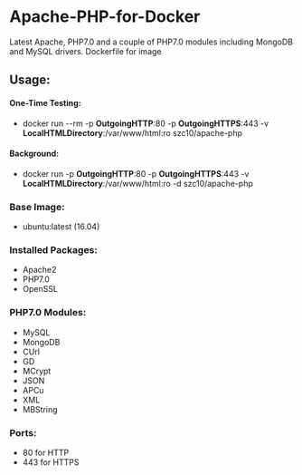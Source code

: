 # Apache-PHP-for-Docker
Latest Apache, PHP7.0 and a couple of PHP7.0 modules including MongoDB and MySQL drivers. Dockerfile for image

## Usage:
#### One-Time Testing: 
- docker run --rm -p **OutgoingHTTP**:80 -p **OutgoingHTTPS**:443 -v **LocalHTMLDirectory**:/var/www/html:ro szc10/apache-php

#### Background:
- docker run -p **OutgoingHTTP**:80 -p **OutgoingHTTPS**:443 -v **LocalHTMLDirectory**:/var/www/html:ro -d szc10/apache-php

### Base Image:
- ubuntu:latest (16.04)

### Installed Packages:
- Apache2
- PHP7.0
- OpenSSL

### PHP7.0 Modules:
- MySQL
- MongoDB
- CUrl
- GD
- MCrypt
- JSON
- APCu
- XML
- MBString

### Ports:
- 80 for HTTP
- 443 for HTTPS
